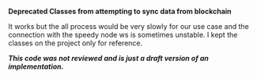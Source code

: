 **Deprecated Classes from attempting to sync data from blockchain**

It works but the all process would be very slowly for our use case and the connection with the speedy node ws is sometimes unstable.
I kept the classes on the project only for reference. 

**_This code was not reviewed and is just a draft version of an implementation._** 